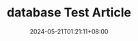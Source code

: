 ---
title: "database Test Article"
description: ""
date: 2024-05-21T01:21:11+08:00
tags: ["new-article","database","en"]
cascade:
  showEdit: false
  showSummary: false
  hideFeatureImage: false
draft: false
---
